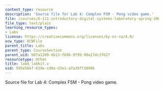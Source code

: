 ```yaml
---
content_type: resource
description: 'Source file for Lab 4: Complex FSM - Pong video game.'
file: /courses/6-111-introductory-digital-systems-laboratory-spring-2006/595e58ef619ecd9ad3e1a7a39ff1099b_lab4_labkit.v
file_type: text/plain
learning_resource_types:
- Labs
license: https://creativecommons.org/licenses/by-nc-sa/4.0/
ocw_type: OCWFile
parent_title: Labs
parent_type: CourseSection
parent_uid: b07a1209-db13-f696-9f99-98a17dc3f627
resourcetype: Other
title: lab4_labkit.v
uid: 595e58ef-619e-cd9a-d3e1-a7a39ff1099b
---
```

Source file for Lab 4: Complex FSM - Pong video game.